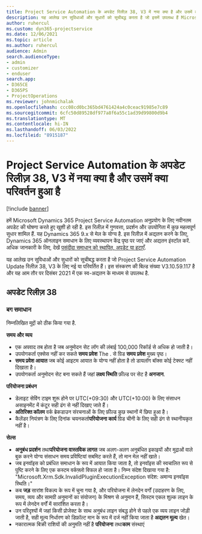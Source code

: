 ```yaml
---
title: Project Service Automation के अपडेट रिलीज़ 38, V3 में नया क्या है और उसमें क्या परिवर्तन हुआ है
description: यह आलेख उन सुविधाओं और सुधारों को सूचीबद्ध करता है जो इसमें उपलब्ध हैं Microsoft Dynamics 365 Project Service Automation अद्यतन रिलीज़ 38, V3.
author: ruhercul
ms.custom: dyn365-projectservice
ms.date: 12/06/2021
ms.topic: article
ms.author: ruhercul
audience: Admin
search.audienceType:
- admin
- customizer
- enduser
search.app:
- D365CE
- D365PS
- ProjectOperations
ms.reviewer: johnmichalak
ms.openlocfilehash: ccc08cd0bc365bd4761424a4c0ceac91985e7c89
ms.sourcegitcommit: 6cfc50d89528df977a8f6a55c1ad39d99800d9b4
ms.translationtype: MT
ms.contentlocale: hi-IN
ms.lasthandoff: 06/03/2022
ms.locfileid: "8915187"
---
```

# <a name="whats-new-or-changed-in-project-service-automation-update-release-38-v3"></a>Project Service Automation के अपडेट रिलीज़ 38, V3 में नया क्या है और उसमें क्या परिवर्तन हुआ है

[!include [banner](../includes/psa-now-project-operations.md)]

हमें Microsoft Dynamics 365 Project Service Automation अनुप्रयोग के लिए नवीनतम अपडेट की घोषणा करते हुए खुशी हो रही है. इस रिलीज़ में गुणवत्ता, प्रदर्शन और उपयोगिता में कुछ महत्वपूर्ण सुधार शामिल हैं. यह Dynamics 365 9.x से मेल के योग्य है. इस रिलीज़ में अद्यतन करने के लिए, Dynamics 365 ऑनलाइन समाधान के लिए व्यवस्थापन केंद्र पृष्ठ पर जाएं और अद्यतन इंस्टॉल करें. अधिक जानकारी के लिए, देखें [पसंदीदा समाधान को स्थापित, अपडेट या हटाएँ](/power-platform/admin/install-remove-preferred-solution).

यह आलेख उन सुविधाओं और सुधारों को सूचीबद्ध करता है जो Project Service Automation Update रिलीज़ 38, V3 के लिए नई या परिवर्तित हैं। इस संस्करण की बिल्ड संख्या V3.10.59.117 है और यह आम तौर पर दिसंबर 2021 में एक स्व-अद्यतन के माध्यम से उपलब्ध है.

## <a name="update-release-38"></a>अपडेट रिलीज़ 38

### <a name="bug-fixes"></a>बग समाधान

निम्नलिखित मुद्दों को ठीक किया गया है.

**समय और व्यय**

- एक अपवाद तब होता है जब अनुमोदन सेट लॉग की लंबाई 100,000 रिकॉर्ड से अधिक हो जाती है।
- उपयोगकर्ता एक्सेस नहीं कर सकते **समय प्रवेश** The . से ग्रिड **समय प्रवेश** मुख्य पृष्ठ।
- **समय प्रवेश आयात** जब कोई आइटम आयात के योग्य नहीं होता है तो डायलॉग बॉक्स कोई टेक्स्ट नहीं दिखाता है।
- उपयोगकर्ता अनुमोदन सेट बना सकते हैं जहां **लक्ष्य स्थिति** फ़ील्ड पर सेट है **अनजान**.

**परियोजना प्रबंधन**

- डेलाइट सेविंग टाइम शुरू होने पर UTC(+09:30) और UTC(+10:00) के लिए संसाधन असाइनमेंट में कंटूर सही ढंग से नहीं दिखाए जाते हैं।
- **अतिरिक्त कॉलम** वर्क ब्रेकडाउन संरचनाओं के लिए फ़ील्ड कुछ स्थानों में छिपा हुआ है।
- कैलेंडर नियंत्रण के लिए दिनांक चयनकर्ता**परियोजना कार्य** ग्रिड चीनी के लिए सही ढंग से स्थानीयकृत नहीं है।

**सेल्स**

- **अनुबंध प्रदर्शन** तथा**परियोजना वास्तविक लागत** जब अलग-अलग अनुबंधित इकाइयों और मुद्राओं वाले बुक करने योग्य संसाधन समय प्रविष्टियां सबमिट करते हैं, तो मान मेल नहीं खाते।
- जब इनवॉइस को प्रबंधित समाधान के रूप में आयात किया जाता है, तो इनवॉइस की स्वचालित रूप से पुष्टि करने के लिए एक कस्टम वर्कफ़्लो विफल हो जाता है। निम्न संदेश दिखाया गया है: "Microsoft.Xrm.Sdk.InvalidPluginExecutionException संदेश: अमान्य इनवॉइस स्थिति।"
- कब **जड़** सारांश विकल्प के रूप में चुना गया है, और परियोजना में लेनदेन वर्गों (उदाहरण के लिए, समय, व्यय और सामग्री अनुमानों का संयोजन) के मिश्रण से अनुमान हैं, सिस्टम एकल शुल्क लाइन के रूप में लेनदेन वर्गों में सारांशित करता है।
- उन परिदृश्यों में जहां किसी प्रोजेक्ट के साथ अनुबंध लाइन संबद्ध होने से पहले एक व्यय लाइन जोड़ी जाती है, सही मूल्य निर्धारण को डिफ़ॉल्ट मान के रूप में दर्ज नहीं किया जाता है **अद्यतन मूल्य** खेत।
- नकारात्मक बिक्री राशियों की अनुमति नहीं है **परियोजना** तथा**काम** संस्थाएं
